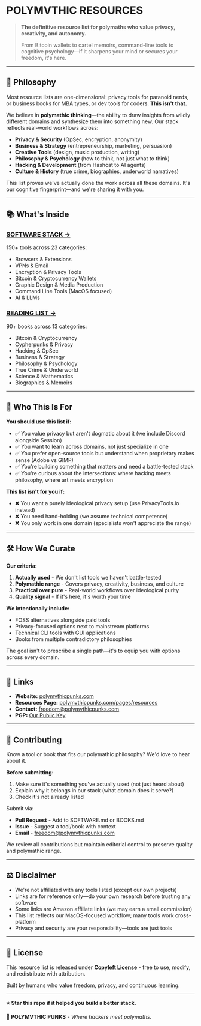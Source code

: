 # POLYMVTHIC RESOURCES

> **The definitive resource list for polymaths who value privacy, creativity, and autonomy.**
> 
> From Bitcoin wallets to cartel memoirs, command-line tools to cognitive psychology—if it sharpens your mind or secures your freedom, it's here.

---

## 🧠 Philosophy

Most resource lists are one-dimensional: privacy tools for paranoid nerds, or business books for MBA types, or dev tools for coders. **This isn't that.**

We believe in **polymathic thinking**—the ability to draw insights from wildly different domains and synthesize them into something new. Our stack reflects real-world workflows across:

- **Privacy & Security** (OpSec, encryption, anonymity)
- **Business & Strategy** (entrepreneurship, marketing, persuasion)  
- **Creative Tools** (design, music production, writing)
- **Philosophy & Psychology** (how to think, not just what to think)
- **Hacking & Development** (from Hashcat to AI agents)
- **Culture & History** (true crime, biographies, underworld narratives)

This list proves we've actually done the work across all these domains. It's our cognitive fingerprint—and we're sharing it with you.

---

## 📚 What's Inside

### **[SOFTWARE STACK →](SOFTWARE.md)**
150+ tools across 23 categories:
- Browsers & Extensions
- VPNs & Email
- Encryption & Privacy Tools
- Bitcoin & Cryptocurrency Wallets
- Graphic Design & Media Production
- Command Line Tools (MacOS focused)
- AI & LLMs

### **[READING LIST →](BOOKS.md)**
90+ books across 13 categories:
- Bitcoin & Cryptocurrency
- Cypherpunks & Privacy
- Hacking & OpSec
- Business & Strategy
- Philosophy & Psychology
- True Crime & Underworld
- Science & Mathematics
- Biographies & Memoirs

---

## 🎯 Who This Is For

**You should use this list if:**
- ✅ You value privacy but aren't dogmatic about it (we include Discord alongside Session)
- ✅ You want to learn across domains, not just specialize in one
- ✅ You prefer open-source tools but understand when proprietary makes sense (Adobe vs GIMP)
- ✅ You're building something that matters and need a battle-tested stack
- ✅ You're curious about the intersections: where hacking meets philosophy, where art meets encryption

**This list isn't for you if:**
- ❌ You want a purely ideological privacy setup (use PrivacyTools.io instead)
- ❌ You need hand-holding (we assume technical competence)
- ❌ You only work in one domain (specialists won't appreciate the range)

---

## 🛠️ How We Curate

**Our criteria:**
1. **Actually used** - We don't list tools we haven't battle-tested
2. **Polymathic range** - Covers privacy, creativity, business, and culture
3. **Practical over pure** - Real-world workflows over ideological purity
4. **Quality signal** - If it's here, it's worth your time

**We intentionally include:**
- FOSS alternatives alongside paid tools
- Privacy-focused options next to mainstream platforms
- Technical CLI tools with GUI applications
- Books from multiple contradictory philosophies

The goal isn't to prescribe a single path—it's to equip you with options across every domain.

---

## 🔗 Links

- **Website:** [polymvthicpunks.com](https://polymvthicpunks.com)
- **Resources Page:** [polymvthicpunks.com/pages/resources](https://polymvthicpunks.com/pages/resources/)
- **Contact:** [freedom@polymvthicpunks.com](mailto:freedom@polymvthicpunks.com)
- **PGP:** [Our Public Key](https://polymvthicpunks.com/pages/pgp/)

---

## 🤝 Contributing

Know a tool or book that fits our polymathic philosophy? We'd love to hear about it.

**Before submitting:**
1. Make sure it's something you've actually used (not just heard about)
2. Explain why it belongs in our stack (what domain does it serve?)
3. Check it's not already listed

Submit via:
- **Pull Request** - Add to SOFTWARE.md or BOOKS.md
- **Issue** - Suggest a tool/book with context
- **Email** - [freedom@polymvthicpunks.com](mailto:freedom@polymvthicpunks.com)

We review all contributions but maintain editorial control to preserve quality and polymathic range.

---

## ⚖️ Disclaimer

- We're not affiliated with any tools listed (except our own projects)
- Links are for reference only—do your own research before trusting any software
- Some links are Amazon affiliate links (we may earn a small commission)
- This list reflects our MacOS-focused workflow; many tools work cross-platform
- Privacy and security are your responsibility—tools are just tools

---

## 📜 License

This resource list is released under **[Copyleft License](LICENSE)** - free to use, modify, and redistribute with attribution.

Built by humans who value freedom, privacy, and continuous learning.

---

**⭐ Star this repo if it helped you build a better stack.**

**🔱 POLYMVTHIC PUNKS** - *Where hackers meet polymaths.*